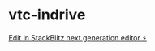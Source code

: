 # vtc-indrive

[Edit in StackBlitz next generation editor ⚡️](https://stackblitz.com/~/github.com/monsieur-akhir/vtc-indrive)